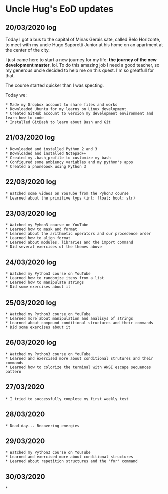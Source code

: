 # Uncle Hug's EoD updates

## 20/03/2020 log

Today I got a bus to the capital of Minas Gerais sate, called Belo Horizonte, to meet with my uncle Hugo Saporetti Junior at his home on an apartment at the center of the city.

I just came here to start a new journey for my life: **the journey of the new development master**. lol. To do this amazing job I need a good teacher, so my generous uncle decided to help me on this quest. I'm so greatfull for that.

The course started quicker than I was specting.

Today we:

	* Made my Dropbox account to share files and works
	* Downloaded Ubuntu for my learns on Linux development
	* Created GitHub account to version my development environment and learn how to code
	* Installed GitBash to learn about Bash and Git

## 21/03/2020 log

	* Downloaded and installed Python 2 and 3
	* Downloaded and installed Notepad++
	* Created my .bash_profile to customize my bash 
	* Configured some ambiency variables and my python's apps
	* Created a phonebook using Python 3

## 22/03/2020 log

	* Watched some videos on YouTube from the Pyhon3 course
	* Learned about the primitive typs (int; float; bool; str)

## 23/03/2020 log

	* Watched my Pyhon3 course on YouTube
	* Learned how to mask and format
	* Learned about the arithmetic operators and our procedence order
	* Learned how to align format
	* Learned about modules, libraries and the import command
	* Did several exercises of the themes above
  
## 24/03/2020 log

	* Watched my Python3 course on YouTube
	* Learned how to randomize itens from a list
	* Learned how to manipulate strings
	* Did some exercises about it
  
## 25/03/2020 log

	* Watched my Python3 course on YouTube
	* Learned more about manipulation and analisys of strings
	* Learned about compound conditional structures and their commands
	* Did some exercises about it
  
## 26/03/2020 log

	* Watched my Python3 course on YouTube
	* Learned and exercised more about conditional strutures and their commands
	* Learned how to colorize the terminal with ANSI escape sequences pattern
  
## 27/03/2020

	* I tried to successfully complete my first weekly test
  
## 28/03/2020

	* Dead day... Recovering energies

## 29/03/2020

	* Watched my Python3 course on YouTube
	* Learned and exercised more about conditional structures
	* Learned about repetition structures and the 'for' command

## 30/03/2020

	* 